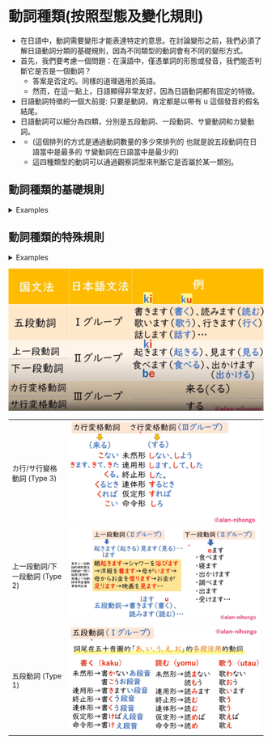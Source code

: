 # 動詞種類(按照型態及變化規則)


- 在日語中，動詞需要變形才能表達特定的意思。在討論變形之前，我們必須了解日語動詞分類的基礎規則，因為不同類型的動詞會有不同的變形方式。
- 首先，我們要考慮一個問題：在漢語中，僅憑單詞的形態或發音，我們能否判斷它是否是一個動詞？
  - 答案是否定的。同樣的道理適用於英語。
  - 然而，在這一點上，日語顯得非常友好，因為日語動詞都有固定的特徵。
- 日語動詞特徵的一個大前提: 只要是動詞，肯定都是以帶有 u 這個發音的假名結尾。
- 日語動詞可以細分為四類，分別是五段動詞、一段動詞、サ變動詞和カ變動詞。
- - (這個排列的方式是通過動詞數量的多少來排列的 也就是說五段動詞在日語當中是最多的  サ變動詞在日語當中是最少的)
  - 這四種類型的動詞可以通過觀察詞型來判斷它是否屬於某一類別。


## 動詞種類的基礎規則

<details><summary markdown="span">Examples</summary>

- :tokyo_tower:**カ變動詞**：在日語中，屬於カ變動詞的動詞只有一個，就是「くる」（表示來的意思）。
- :tokyo_tower:**サ變動詞**：サ變動詞包括"一個"及"很多個"。只要記住帶有「する」的全部都是サ變動詞就可以了。
  - 所謂的"一個"就是「する」這個單詞。
  - 很多個則是所有帶有「する」的動詞，如散步する、勉強する、会計する、約束する、プレゼントする、ショッピングする、ドライブする。
  - 「する」的意思是做、幹、搞，有點像英文中的 do。
- :tokyo_tower:**一段動詞**：一段動詞的規則稍微複雜一點。它有兩個條件。
  - 首先，一段動詞必須以「る」這個假名結尾。如果沒有以「る」結尾，那麼它肯定不是一個一段動詞。
  - 第二個條件是，在「る」前面的假名（倒數第二個）要在「い」段或者「え」段上
    - 也就是要以「...iru」或者「...eru」結尾，才是一個一段動詞。
    - 例如，「かれる」這個單詞，以「る」結尾，倒數第二個假名「り」在「い」段上，所以它是一個一段動詞。同理，「おきる」（ok[iru]）、「たべる」（tab[eru]）、「おしえる」（oshi[eru]）和「はじめる」（hajim[eru]）也是一段動詞。
    - 反例：「はじまる」（hajim[aru]），因為它以「aru」結尾，所以它不是一個一段動詞。
- :tokyo_tower:**五段動詞**：要判斷一個動詞是否是五段動詞，其實非常簡單。除了上述三種（カ變、サ變、一段）之外，剩下的全部都是五段動詞。
  - 五段動詞是日語中數量最多的動詞。

</summary></details>


## 動詞種類的特殊規則

<details><summary markdown="span">Examples</summary>

在判斷日語動詞是一段動詞還是五段動詞時，我們需要注意兩條特殊規則：

> 特殊規則一: 當る前只有一個假名時，即使符合一段動詞特徵，大部分是五段動詞。

- 以下五個動詞本應是一段動詞，但實際上是五段動詞：要る[iru]、切る[kiru]、知る[shiru]、減る[heru]、競る[seru]。
- 以下五個動詞是一段動詞：居る[iru]、見る[miru]、似る[niru]、経る[heru]、寝る[neru]。
- 當一個動詞前只有一個假名時，即使符合一段動詞特徵，大部分仍是五段動詞。
- 少部分是一段動詞，遇到時需要一個個記住。

> 特殊規則二: 當る前有兩個或以上假名時，即使符合一段動詞特徵，假名在漢字上方則是五段動詞，假名在漢字下方則是一段動詞。

- 左邊的帰る[kaeru]（五段動詞）和右邊的変える[kaeru]（一段動詞）的假名完全相同。
- 左邊的焦る[aseru]（五段動詞）和右邊的褪せる[aseru]（一段動詞）的發音完全相同。
- 只要假名在漢字上方(e.g. 帰[ka`e`], 焦[as`e`])，則是五段動詞；反之，假名在漢字下方(変[ka]え, 褪[a]せ)，則是一段動詞。

- 同理: 走る[`hashi`ru]和陥る[`ochii`ru]均是五段動詞，因為假名在漢字上方。
- 漢字在日語中具有重要地位，幫助我們區分五段和一段動詞。如果沒有漢字，兩者的假名可能完全相同，讓我們無法區分。

</summary></details>


![](imgs/verb_catogorize_2.JPG)

|||
|--|--|
|カ行/サ行變格動詞 (Type 3)|![](imgs/verb_saka.JPG)|
|上一段動詞/下一段動詞 (Type 2)|![](imgs/verb_updown.JPG)|
|五段動詞 (Type 1)|![](imgs/verb_5.JPG)|
